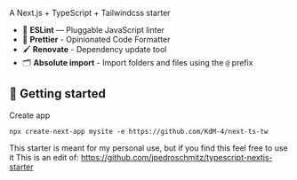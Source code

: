 A Next.js + TypeScript + Tailwindcss starter

- 📏 **ESLint** — Pluggable JavaScript linter
- 💖 **Prettier** - Opinionated Code Formatter
- 🖌 **Renovate** - Dependency update tool
- 🗂 **Absolute import** - Import folders and files using the `@` prefix

## 🚀 Getting started

Create app

```
npx create-next-app mysite -e https://github.com/KdM-4/next-ts-tw
```

This starter is meant for my personal use, but if you find this feel free to use it
This is an edit of: https://github.com/jpedroschmitz/typescript-nextjs-starter
